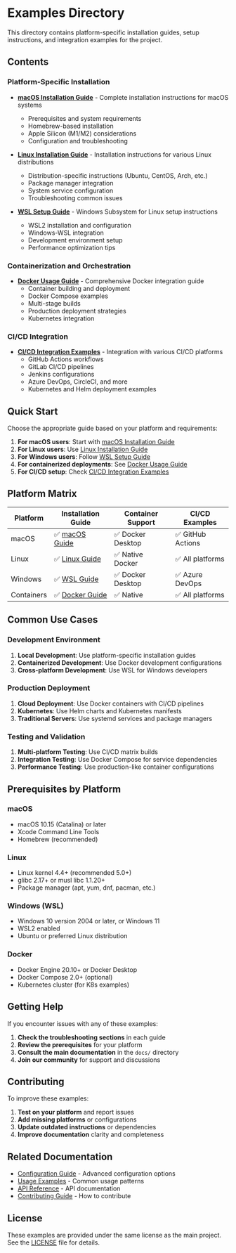 # Examples Directory

This directory contains platform-specific installation guides, setup instructions, and integration examples for the project.

## Contents

### Platform-Specific Installation

- **[macOS Installation Guide](macos-installation.md)** - Complete installation instructions for macOS systems
  - Prerequisites and system requirements
  - Homebrew-based installation
  - Apple Silicon (M1/M2) considerations
  - Configuration and troubleshooting

- **[Linux Installation Guide](linux-installation.md)** - Installation instructions for various Linux distributions
  - Distribution-specific instructions (Ubuntu, CentOS, Arch, etc.)
  - Package manager integration
  - System service configuration
  - Troubleshooting common issues

- **[WSL Setup Guide](wsl-setup.md)** - Windows Subsystem for Linux setup instructions
  - WSL2 installation and configuration
  - Windows-WSL integration
  - Development environment setup
  - Performance optimization tips

### Containerization and Orchestration

- **[Docker Usage Guide](docker-usage.md)** - Comprehensive Docker integration guide
  - Container building and deployment
  - Docker Compose examples
  - Multi-stage builds
  - Production deployment strategies
  - Kubernetes integration

### CI/CD Integration

- **[CI/CD Integration Examples](cicd-integration.md)** - Integration with various CI/CD platforms
  - GitHub Actions workflows
  - GitLab CI/CD pipelines
  - Jenkins configurations
  - Azure DevOps, CircleCI, and more
  - Kubernetes and Helm deployment examples

## Quick Start

Choose the appropriate guide based on your platform and requirements:

1. **For macOS users**: Start with [macOS Installation Guide](macos-installation.md)
2. **For Linux users**: Use [Linux Installation Guide](linux-installation.md)
3. **For Windows users**: Follow [WSL Setup Guide](wsl-setup.md)
4. **For containerized deployments**: See [Docker Usage Guide](docker-usage.md)
5. **For CI/CD setup**: Check [CI/CD Integration Examples](cicd-integration.md)

## Platform Matrix

| Platform | Installation Guide | Container Support | CI/CD Examples |
|----------|-------------------|-------------------|----------------|
| macOS | ✅ [macOS Guide](macos-installation.md) | ✅ Docker Desktop | ✅ GitHub Actions |
| Linux | ✅ [Linux Guide](linux-installation.md) | ✅ Native Docker | ✅ All platforms |
| Windows | ✅ [WSL Guide](wsl-setup.md) | ✅ Docker Desktop | ✅ Azure DevOps |
| Containers | ✅ [Docker Guide](docker-usage.md) | ✅ Native | ✅ All platforms |

## Common Use Cases

### Development Environment

1. **Local Development**: Use platform-specific installation guides
2. **Containerized Development**: Use Docker development configurations
3. **Cross-platform Development**: Use WSL for Windows developers

### Production Deployment

1. **Cloud Deployment**: Use Docker containers with CI/CD pipelines
2. **Kubernetes**: Use Helm charts and Kubernetes manifests
3. **Traditional Servers**: Use systemd services and package managers

### Testing and Validation

1. **Multi-platform Testing**: Use CI/CD matrix builds
2. **Integration Testing**: Use Docker Compose for service dependencies
3. **Performance Testing**: Use production-like container configurations

## Prerequisites by Platform

### macOS
- macOS 10.15 (Catalina) or later
- Xcode Command Line Tools
- Homebrew (recommended)

### Linux
- Linux kernel 4.4+ (recommended 5.0+)
- glibc 2.17+ or musl libc 1.1.20+
- Package manager (apt, yum, dnf, pacman, etc.)

### Windows (WSL)
- Windows 10 version 2004 or later, or Windows 11
- WSL2 enabled
- Ubuntu or preferred Linux distribution

### Docker
- Docker Engine 20.10+ or Docker Desktop
- Docker Compose 2.0+ (optional)
- Kubernetes cluster (for K8s examples)

## Getting Help

If you encounter issues with any of these examples:

1. **Check the troubleshooting sections** in each guide
2. **Review the prerequisites** for your platform
3. **Consult the main documentation** in the `docs/` directory
4. **Join our community** for support and discussions

## Contributing

To improve these examples:

1. **Test on your platform** and report issues
2. **Add missing platforms** or configurations
3. **Update outdated instructions** or dependencies
4. **Improve documentation** clarity and completeness

## Related Documentation

- [Configuration Guide](../docs/configuration.md) - Advanced configuration options
- [Usage Examples](../docs/usage.md) - Common usage patterns
- [API Reference](../docs/api.md) - API documentation
- [Contributing Guide](../docs/contributing.md) - How to contribute

## License

These examples are provided under the same license as the main project. See the [LICENSE](../LICENSE) file for details.

